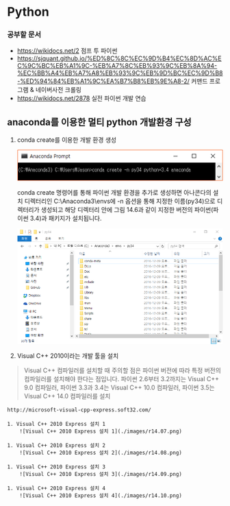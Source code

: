 # Python

### 공부할 문서
- https://wikidocs.net/2 점프 투 파이썬
- https://sjquant.github.io/%ED%8C%8C%EC%9D%B4%EC%8D%AC%EC%9C%BC%EB%A1%9C-%EB%A7%8C%EB%93%9C%EB%8A%94-%EC%BB%A4%EB%A7%A8%EB%93%9C%EB%9D%BC%EC%9D%B8-%ED%94%84%EB%A1%9C%EA%B7%B8%EB%9E%A8-2/ 커맨드 프로그램 & 네이버사전 크롤링
- https://wikidocs.net/2878 실전 파이썬 개발 연습

## anaconda를 이용한 멀티 python 개발환경 구성
1. conda create를 이용한 개발 환경 생성

    ![conda create를 이용한 개발 환경 생성](./images/r14.05.png)

    conda create 명령어를 통해 파이썬 개발 환경을 추가로 생성하면 아나콘다의 설치 디렉터리인 C:\Anaconda3\envs에 -n 옵션을 통해 지정한 이름(py34)으로 디렉터리가 생성되고 해당 디렉터리 안에 그림 14.6과 같이 지정한 버전의 파이썬(파이썬 3.4)과 패키지가 설치됩니다.

    ![conda create를 통해 생성된 개발 환경](./images/r14.06.png)

1. Visual C++ 2010이라는 개발 툴을 설치

>  Visual C++ 컴파일러를 설치할 때 주의할 점은 파이썬 버전에 따라 특정 버전의 컴파일러를 설치해야 한다는 점입니다.
>  파이썬 2.6부터 3.2까지는 Visual C++ 9.0 컴파일러, 파이썬 3.3과 3.4는 Visual C++ 10.0 컴파일러, 파이썬 3.5는 Visual C++ 14.0 컴파일러를 설치


    http://microsoft-visual-cpp-express.soft32.com/

    1. Visual C++ 2010 Express 설치 1
        ![Visual C++ 2010 Express 설치 1](./images/r14.07.png)

    1. Visual C++ 2010 Express 설치 2
        ![Visual C++ 2010 Express 설치 2](./images/r14.08.png)

    1. Visual C++ 2010 Express 설치 3
        ![Visual C++ 2010 Express 설치 3](./images/r14.09.png)

    1. Visual C++ 2010 Express 설치 4
        ![Visual C++ 2010 Express 설치 4](./images/r14.10.png)


